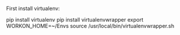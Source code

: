 First install virtualenv:

pip install virtualenv
pip install virtualenvwrapper
export WORKON_HOME=~/Envs
source /usr/local/bin/virtualenvwrapper.sh
